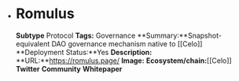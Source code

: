 - # Romulus
  **Subtype** Protocol
  **Tags:** Governance
  **Summary:**Snapshot-equivalent DAO governance mechanism native to [[Celo]]
  **Deployment Status:**Yes
  **Description:**
  **URL:**https://romulus.page/
  **Image:**
  **Ecosystem/chain:**[[Celo]]
  **Twitter**
  **Community**
  **Whitepaper**